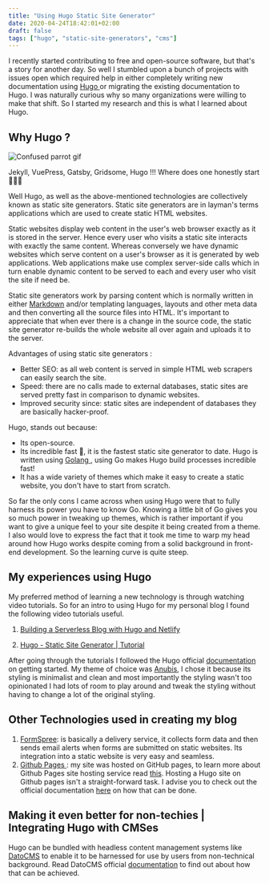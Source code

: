 ```yaml
---
title: "Using Hugo Static Site Generator"
date: 2020-04-24T18:42:01+02:00
draft: false
tags: ["hugo", "static-site-generators", "cms"]
---
```


I recently started contributing to free and open-source software, but that's a story for another day. So well I stumbled upon a bunch of projects with issues open which required help in either completely writing new documentation using <a href="https://gohugo.io/" class="article-link">Hugo </a> or migrating the existing documentation to Hugo. I was naturally curious why so many organizations were willing to make that shift. So I started my research and this is what I learned about Hugo.

## Why Hugo ?

<img src="https://media.giphy.com/media/5PSPV1ucLX31u/giphy.gif" alt="Confused parrot gif">

Jekyll, VuePress, Gatsby, Gridsome, Hugo !!! Where does one honestly start 🤷🏾‍♀️

Well Hugo, as well as the above-mentioned technologies are collectively known as static site generators. Static site generators are in layman's terms applications which are used to create static HTML websites. 

Static websites display web content in the user's web browser exactly as it is stored in the server. Hence every user who visits a static site interacts with exactly the same content. Whereas conversely we have dynamic websites which serve content on a user's browser as it is generated by web applications. Web applications make use complex server-side calls which in turn enable dynamic content to be served to each and every user who visit the site if need be.

Static site generators work by parsing content which is normally written in either <a href="https://guides.github.com/features/mastering-markdown" class="article-link">Markdown</a> and/or templating languages, layouts and other meta data and then converting all the source files into HTML. It's important to appreciate that when ever there is a change in the source code, the static site generator re-builds the whole website all over again and uploads it to the server. 

Advantages of using static site generators :

* Better SEO: as all web content is served in simple HTML web scrapers can easily search the site. 
* Speed: there are no calls made to external databases, static sites are served pretty fast in comparison to dynamic websites.
* Improved security since: static sites are independent of databases they are basically hacker-proof.

Hugo, stands out because:

* Its open-source.
* Its incredible fast 🚀, it is the fastest static site generator to date. Hugo is written using <a href="https://golang.org/"  class="article-link">Golang </a>, using Go makes Hugo build processes incredible fast!
* It has a wide variety of themes which make it easy to create a static website, you don't have to start from scratch.

So far the only cons I came across when using Hugo were that to fully harness its power you have to know Go. Knowing a little bit of Go gives you so much power in tweaking up themes, which is rather important if you want to give a unique feel to your site despite it being created from a theme. I also would love to express the fact that it took me time to warp my head around how Hugo works despite coming from a solid background in front-end development. So the learning curve is quite steep.

## My experiences using Hugo

My preferred method of learning a new technology is through watching video tutorials.
So for an intro to using Hugo for my personal blog I found the following video tutorials useful.

1. <a href="https://www.youtube.com/watch?v=gSiAcyTWU3c&t=510s" class="article-link">Building a Serverless Blog with Hugo and Netlify</a>

2. <a href="https://www.youtube.com/playlist?list=PLLAZ4kZ9dFpOnyRlyS-liKL5ReHDcj4G3" class="article-link">Hugo - Static Site Generator | Tutorial</a>

After going through the tutorials I followed the Hugo official <a href="https://gohugo.io/getting-started/" class="article-link">documentation</a> on getting started. My theme of choice was <a href="https://themes.gohugo.io/hugo-theme-anubis/" class="article-link">Anubis</a>, I chose it because its styling is minimalist and clean and most importantly the styling wasn't too opinionated I had lots of room to play around and tweak the styling without having to change a lot of the original styling.

## Other Technologies used in creating my blog

1. <a href="https://formspree.io/" class="article-link">FormSpree</a>: is basically a delivery service, it collects form data and then sends email alerts when forms are submitted on static websites. Its integration into a static website is very easy and seamless.
2. <a href="https://pages.github.com/" class="article-link">Github Pages </a>: my site was hosted on GitHub pages, to learn more about Github Pages site hosting service read <a href="https://help.github.com/en/github/working-with-github-pages/about-github-pages#user--organization-pages" class="article-link">this</a>. Hosting a Hugo site on Github pages isn't a straight-forward task. I advise you to check out the official documentation <a href="https://gohugo.io/hosting-and-deployment/hosting-on-github/#github-user-or-organization-pages" class="article-link">here</a> on how that can be done.

## Making it even better for non-techies | Integrating Hugo with CMSes

Hugo can be bundled with headless content management systems like <a href="https://www.datocms.com/" class="article-link">DatoCMS</a> to enable it to be harnessed for use by users from non-technical background. Read DatoCMS official <a href="https://www.datocms.com/docs/hugo" class="article-link">documentation</a> to find out about how that can be achieved.

